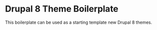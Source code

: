 Drupal 8 Theme Boilerplate
==============

This boilerplate can be used as a starting template new Drupal 8 themes.
